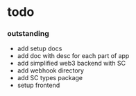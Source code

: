 

# todo

### outstanding
- add setup docs
- add doc with desc for each part of app
- add simplified web3 backend with SC 
- add webhook directory
- add SC types package 
- setup frontend